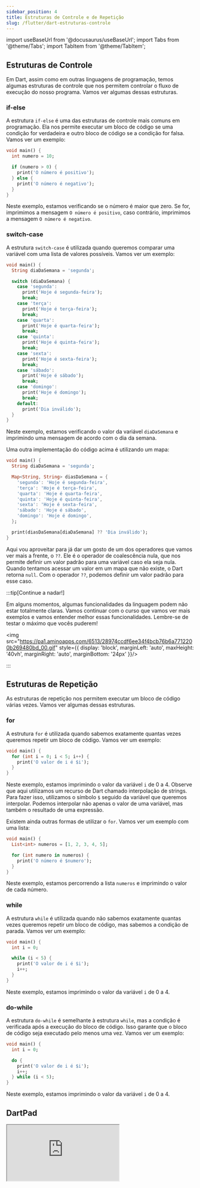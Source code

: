```yaml
---
sidebar_position: 4
title: Estruturas de Controle e de Repetição
slug: /flutter/dart-estruturas-controle
---
```


import useBaseUrl from '@docusaurus/useBaseUrl';
import Tabs from '@theme/Tabs';
import TabItem from '@theme/TabItem';

## Estruturas de Controle 

Em Dart, assim como em outras linguagens de programação, temos algumas estruturas de controle que nos permitem controlar o fluxo de execução do nosso programa. Vamos ver algumas dessas estruturas.

### if-else

A estrutura `if-else` é uma das estruturas de controle mais comuns em programação. Ela nos permite executar um bloco de código se uma condição for verdadeira e outro bloco de código se a condição for falsa. Vamos ver um exemplo:

```dart
void main() {
  int numero = 10;

  if (numero > 0) {
    print('O número é positivo');
  } else {
    print('O número é negativo');
  }
}
```

Neste exemplo, estamos verificando se o número é maior que zero. Se for, imprimimos a mensagem `O número é positivo`, caso contrário, imprimimos a mensagem `O número é negativo`.

### switch-case

A estrutura `switch-case` é utilizada quando queremos comparar uma variável com uma lista de valores possíveis. Vamos ver um exemplo:

```dart
void main() {
  String diaDaSemana = 'segunda';

  switch (diaDaSemana) {
    case 'segunda':
      print('Hoje é segunda-feira');
      break;
    case 'terça':
      print('Hoje é terça-feira');
      break;
    case 'quarta':
      print('Hoje é quarta-feira');
      break;
    case 'quinta':
      print('Hoje é quinta-feira');
      break;
    case 'sexta':
      print('Hoje é sexta-feira');
      break;
    case 'sábado':
      print('Hoje é sábado');
      break;
    case 'domingo':
      print('Hoje é domingo');
      break;
    default:
      print('Dia inválido');
  }
}
```

Neste exemplo, estamos verificando o valor da variável `diaDaSemana` e imprimindo uma mensagem de acordo com o dia da semana.

Uma outra implementação do código acima é utilizando um mapa:

```dart
void main() {
  String diaDaSemana = 'segunda';

  Map<String, String> diasDaSemana = {
    'segunda': 'Hoje é segunda-feira',
    'terça': 'Hoje é terça-feira',
    'quarta': 'Hoje é quarta-feira',
    'quinta': 'Hoje é quinta-feira',
    'sexta': 'Hoje é sexta-feira',
    'sábado': 'Hoje é sábado',
    'domingo': 'Hoje é domingo',
  };

  print(diasDaSemana[diaDaSemana] ?? 'Dia inválido');
}
```

Aqui vou aproveitar para já dar um gosto de um dos operadores que vamos ver mais a frente, o `??`. Ele é o operador de coalescência nula, que nos permite definir um valor padrão para uma variável caso ela seja nula. Quando tentamos acessar um valor em um mapa que não existe, o Dart retorna `null`. Com o operador `??`, podemos definir um valor padrão para esse caso.

:::tip[Continue a nadar!]

Em alguns momentos, algumas funcionalidades da linguagem podem não estar totalmente claras. Vamos continuar com o curso que vamos ver mais exemplos e vamos entender melhor essas funcionalidades. Lembre-se de testar o máximo que vocês puderem!

<img src="https://pa1.aminoapps.com/6513/28974ccdf6ee34f4bcb76b6a7712200b269480bd_00.gif" style={{ display: 'block', marginLeft: 'auto', maxHeight: '40vh', marginRight: 'auto', marginBottom: '24px' }}/>

:::

## Estruturas de Repetição

As estruturas de repetição nos permitem executar um bloco de código várias vezes. Vamos ver algumas dessas estruturas.

### for

A estrutura `for` é utilizada quando sabemos exatamente quantas vezes queremos repetir um bloco de código. Vamos ver um exemplo:

```dart
void main() {
  for (int i = 0; i < 5; i++) {
    print('O valor de i é $i');
  }
}
```

Neste exemplo, estamos imprimindo o valor da variável `i` de 0 a 4. Observe que aqui utilizamos um recurso de Dart chamado interpolação de strings. Para fazer isso, utilizamos o símbolo `$` seguido da variável que queremos interpolar. Podemos interpolar não apenas o valor de uma variável, mas também o resultado de uma expressão.

Existem ainda outras formas de utilizar o `for`. Vamos ver um exemplo com uma lista:

```dart
void main() {
  List<int> numeros = [1, 2, 3, 4, 5];

  for (int numero in numeros) {
    print('O número é $numero');
  }
}
```

Neste exemplo, estamos percorrendo a lista `numeros` e imprimindo o valor de cada número.


### while

A estrutura `while` é utilizada quando não sabemos exatamente quantas vezes queremos repetir um bloco de código, mas sabemos a condição de parada. Vamos ver um exemplo:

```dart
void main() {
  int i = 0;

  while (i < 5) {
    print('O valor de i é $i');
    i++;
  }
}
```

Neste exemplo, estamos imprimindo o valor da variável `i` de 0 a 4.

### do-while

A estrutura `do-while` é semelhante à estrutura `while`, mas a condição é verificada após a execução do bloco de código. Isso garante que o bloco de código seja executado pelo menos uma vez. Vamos ver um exemplo:

```dart
void main() {
  int i = 0;

  do {
    print('O valor de i é $i');
    i++;
  } while (i < 5);
}
```

Neste exemplo, estamos imprimindo o valor da variável `i` de 0 a 4.


## DartPad

<iframe  style={{
            display: 'block',
            margin: 'auto',
            width: '100%',
            height: '50vh',
            marginBottom: '24px'
        }}
        src="https://dartpad.dev/?id=baf0feb2a2d43dac00103dbd75b0e3c8?theme=light"></iframe>


